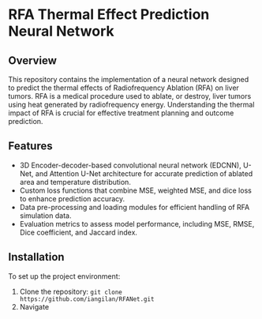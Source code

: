 # RFA Thermal Effect Prediction Neural Network

## Overview
This repository contains the implementation of a neural network designed to predict the thermal effects of Radiofrequency Ablation (RFA) on liver tumors. RFA is a medical procedure used to ablate, or destroy, liver tumors using heat generated by radiofrequency energy. Understanding the thermal impact of RFA is crucial for effective treatment planning and outcome prediction.

## Features
- 3D Encoder-decoder-based convolutional neural network (EDCNN), U-Net, and Attention U-Net architecture for accurate prediction of ablated area and temperature distribution.
- Custom loss functions that combine MSE, weighted MSE, and dice loss to enhance prediction accuracy.
- Data pre-processing and loading modules for efficient handling of RFA simulation data.
- Evaluation metrics to assess model performance, including MSE, RMSE, Dice coefficient, and Jaccard index.

## Installation
To set up the project environment:
1. Clone the repository: `git clone https://github.com/iangilan/RFANet.git`
2. Navigate
